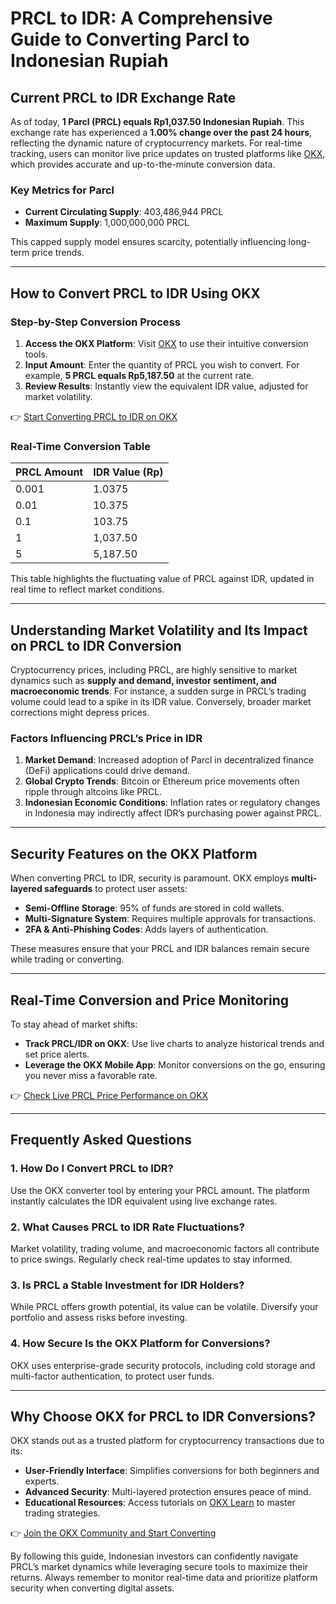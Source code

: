 # PRCL to IDR: A Comprehensive Guide to Converting Parcl to Indonesian Rupiah  

## Current PRCL to IDR Exchange Rate  
As of today, **1 Parcl (PRCL) equals Rp1,037.50 Indonesian Rupiah**. This exchange rate has experienced a **1.00% change over the past 24 hours**, reflecting the dynamic nature of cryptocurrency markets. For real-time tracking, users can monitor live price updates on trusted platforms like [OKX](https://bit.ly/okx-bonus), which provides accurate and up-to-the-minute conversion data.  

### Key Metrics for Parcl  
- **Current Circulating Supply**: 403,486,944 PRCL  
- **Maximum Supply**: 1,000,000,000 PRCL  

This capped supply model ensures scarcity, potentially influencing long-term price trends.  

---

## How to Convert PRCL to IDR Using OKX  

### Step-by-Step Conversion Process  
1. **Access the OKX Platform**: Visit [OKX](https://bit.ly/okx-bonus) to use their intuitive conversion tools.  
2. **Input Amount**: Enter the quantity of PRCL you wish to convert. For example, **5 PRCL equals Rp5,187.50** at the current rate.  
3. **Review Results**: Instantly view the equivalent IDR value, adjusted for market volatility.  

👉 [Start Converting PRCL to IDR on OKX](https://bit.ly/okx-bonus)  

### Real-Time Conversion Table  
| PRCL Amount | IDR Value (Rp) |  
|-------------|----------------|  
| 0.001       | 1.0375         |  
| 0.01        | 10.375         |  
| 0.1         | 103.75         |  
| 1           | 1,037.50       |  
| 5           | 5,187.50       |  

This table highlights the fluctuating value of PRCL against IDR, updated in real time to reflect market conditions.  

---

## Understanding Market Volatility and Its Impact on PRCL to IDR Conversion  

Cryptocurrency prices, including PRCL, are highly sensitive to market dynamics such as **supply and demand, investor sentiment, and macroeconomic trends**. For instance, a sudden surge in PRCL’s trading volume could lead to a spike in its IDR value. Conversely, broader market corrections might depress prices.  

### Factors Influencing PRCL’s Price in IDR  
1. **Market Demand**: Increased adoption of Parcl in decentralized finance (DeFi) applications could drive demand.  
2. **Global Crypto Trends**: Bitcoin or Ethereum price movements often ripple through altcoins like PRCL.  
3. **Indonesian Economic Conditions**: Inflation rates or regulatory changes in Indonesia may indirectly affect IDR’s purchasing power against PRCL.  

---

## Security Features on the OKX Platform  

When converting PRCL to IDR, security is paramount. OKX employs **multi-layered safeguards** to protect user assets:  
- **Semi-Offline Storage**: 95% of funds are stored in cold wallets.  
- **Multi-Signature System**: Requires multiple approvals for transactions.  
- **2FA & Anti-Phishing Codes**: Adds layers of authentication.  

These measures ensure that your PRCL and IDR balances remain secure while trading or converting.  

---

## Real-Time Conversion and Price Monitoring  

To stay ahead of market shifts:  
- **Track PRCL/IDR on OKX**: Use live charts to analyze historical trends and set price alerts.  
- **Leverage the OKX Mobile App**: Monitor conversions on the go, ensuring you never miss a favorable rate.  

👉 [Check Live PRCL Price Performance on OKX](https://bit.ly/okx-bonus)  

---

## Frequently Asked Questions  

### **1. How Do I Convert PRCL to IDR?**  
Use the OKX converter tool by entering your PRCL amount. The platform instantly calculates the IDR equivalent using live exchange rates.  

### **2. What Causes PRCL to IDR Rate Fluctuations?**  
Market volatility, trading volume, and macroeconomic factors all contribute to price swings. Regularly check real-time updates to stay informed.  

### **3. Is PRCL a Stable Investment for IDR Holders?**  
While PRCL offers growth potential, its value can be volatile. Diversify your portfolio and assess risks before investing.  

### **4. How Secure Is the OKX Platform for Conversions?**  
OKX uses enterprise-grade security protocols, including cold storage and multi-factor authentication, to protect user funds.  

---

## Why Choose OKX for PRCL to IDR Conversions?  

OKX stands out as a trusted platform for cryptocurrency transactions due to its:  
- **User-Friendly Interface**: Simplifies conversions for both beginners and experts.  
- **Advanced Security**: Multi-layered protection ensures peace of mind.  
- **Educational Resources**: Access tutorials on [OKX Learn](https://bit.ly/okx-bonuslearn) to master trading strategies.  

👉 [Join the OKX Community and Start Converting](https://bit.ly/okx-bonus)  

By following this guide, Indonesian investors can confidently navigate PRCL’s market dynamics while leveraging secure tools to maximize their returns. Always remember to monitor real-time data and prioritize platform security when converting digital assets.